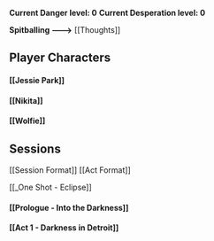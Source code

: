 **Current Danger level: 0**
**Current Desperation level: 0**

**Spitballing --->** [[Thoughts]]
## Player Characters

#### [[Jessie Park]]

#### [[Nikita]]

#### [[Wolfie]]

## Sessions
[[Session Format]]
[[Act Format]]

[[_One Shot - Eclipse]]
#### [[Prologue - Into the Darkness]]
#### [[Act 1 - Darkness in Detroit]]